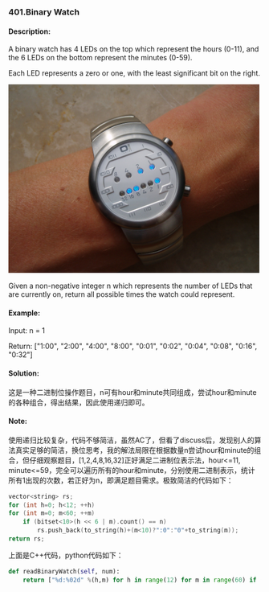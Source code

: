 ### 401.Binary Watch

#### Description:
A binary watch has 4 LEDs on the top which represent the hours (0-11), and the 6 LEDs on the bottom represent the minutes (0-59).

Each LED represents a zero or one, with the least significant bit on the right.

<img src="/image/Binary_clock_samui_moon.jpg" width=500px />

Given a non-negative integer n which represents the number of LEDs that are currently on, return all possible times the watch could represent.

#### Example:
Input: n = 1 

Return: ["1:00", "2:00", "4:00", "8:00", "0:01", "0:02", "0:04", "0:08", "0:16", "0:32"]

#### Solution:
这是一种二进制位操作题目，n可有hour和minute共同组成，尝试hour和minute的各种组合，得出结果，因此使用递归即可。

#### Note:
使用递归比较复杂，代码不够简洁，虽然AC了，但看了discuss后，发现别人的算法真实足够的简洁，换位思考，我的解法局限在根据数量n尝试hour和minute的组合，但仔细观察题目，[1,2,4,8,16,32]正好满足二进制位表示法，hour<=11, minute<=59，完全可以遍历所有的hour和minute，分别使用二进制表示，统计所有1出现的次数，若正好为n，即满足题目需求。极致简洁的代码如下：

```C++
vector<string> rs;
for (int h=0; h<12; ++h)
for (int m=0; m<60; ++m)
	if (bitset<10>(h << 6 | m).count() == n)
		rs.push_back(to_string(h)+(m<10)?":0":"0"+to_string(m));
return rs;
```

上面是C++代码，python代码如下：

```python
def readBinaryWatch(self, num):
	return ["%d:%02d" %(h,m) for h in range(12) for m in range(60) if (bin(h)+bin(m)).count('1') == num]
```
